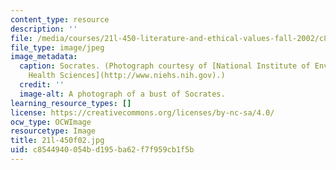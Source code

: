 ```yaml
---
content_type: resource
description: ''
file: /media/courses/21l-450-literature-and-ethical-values-fall-2002/c8544940054bd195ba62f7f959cb1f5b_21l-450f02.jpg
file_type: image/jpeg
image_metadata:
  caption: Socrates. (Photograph courtesy of [National Institute of Environmental
    Health Sciences](http://www.niehs.nih.gov).)
  credit: ''
  image-alt: A photograph of a bust of Socrates.
learning_resource_types: []
license: https://creativecommons.org/licenses/by-nc-sa/4.0/
ocw_type: OCWImage
resourcetype: Image
title: 21l-450f02.jpg
uid: c8544940-054b-d195-ba62-f7f959cb1f5b
---
```

